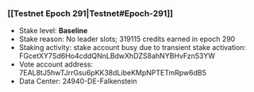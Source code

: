 ### [[Testnet Epoch 291|Testnet#Epoch-291]]
* Stake level: **Baseline**
* Stake reason: No leader slots; 319115 credits earned in epoch 290
* Staking activity: stake account busy due to transient stake activation: FGcetXY7Sd6Ho4cddQNnLBdwXhDZS8ahNYBHvFzn53YW
* Vote account address: 7EAL8tJ5hwTJrrGsu6pKK38dLibeKMpNPTETmRpw6dB5
* Data Center: 24940-DE-Falkenstein